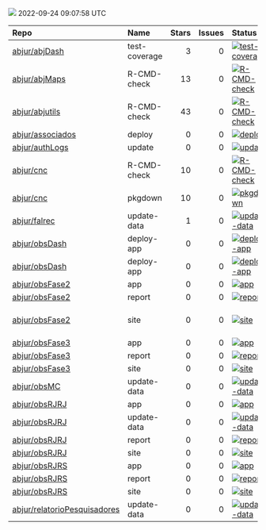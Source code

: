 ![](https://github.com/abjur/abjStatus/workflows/Render%20Status/badge.svg)
2022-09-24 09:07:58 UTC

| Repo                                                                            | Name          |  Stars|  Issues| Status                                                                                                                                                                     | Commit                                                                                                                                                                                       |
|:--------------------------------------------------------------------------------|:--------------|------:|-------:|:---------------------------------------------------------------------------------------------------------------------------------------------------------------------------|:---------------------------------------------------------------------------------------------------------------------------------------------------------------------------------------------|
| [abjur/abjDash](https://github.com/abjur/abjDash)                               | test-coverage |      3|       0| [![test-coverage](https://github.com/abjur/abjDash/workflows/test-coverage/badge.svg)](https://github.com/abjur/abjDash/actions/runs/1930316364)                           | <a href="https://github.com/abjur/abjDash/commit/2057105d2bfba6de4fdcb092897c1b309047fa91" title="Tira teste custom_lab">205710</a>                                                          |
| [abjur/abjMaps](https://github.com/abjur/abjMaps)                               | R-CMD-check   |     13|       0| [![R-CMD-check](https://github.com/abjur/abjMaps/workflows/R-CMD-check/badge.svg)](https://github.com/abjur/abjMaps/actions/runs/541182161)                                | <a href="https://github.com/abjur/abjMaps/commit/dd81683803861ac9692c637afd2bc07873daa9eb" title="build_site">dd8168</a>                                                                     |
| [abjur/abjutils](https://github.com/abjur/abjutils)                             | R-CMD-check   |     43|       0| [![R-CMD-check](https://github.com/abjur/abjutils/workflows/R-CMD-check/badge.svg)](https://github.com/abjur/abjutils/actions/runs/1779645783)                             | <a href="https://github.com/abjur/abjutils/commit/3f210f8e2567d4cd92a4b2300bc0692e5c55b920" title="Bump version">3f210f</a>                                                                  |
| [abjur/associados](https://github.com/abjur/associados)                         | deploy        |      0|       0| [![deploy](https://github.com/abjur/associados/workflows/deploy/badge.svg)](https://github.com/abjur/associados/actions/runs/1989734689)                                   | <a href="https://github.com/abjur/associados/commit/d136b44890fe809559c8cb45f4cfc69db8b1ec50" title="Merge pull request #1 from abjur/levantamentos">d136b4</a>                              |
| [abjur/authLogs](https://github.com/abjur/authLogs)                             | update        |      0|       0| [![update](https://github.com/abjur/authLogs/workflows/update/badge.svg)](https://github.com/abjur/authLogs/actions/runs/3116799967)                                       | <a href="https://github.com/abjur/authLogs/commit/8e50dea0d903b5b3435736d83740c01d5292b3bf" title="Update data">8e50de</a>                                                                   |
| [abjur/cnc](https://github.com/abjur/cnc)                                       | R-CMD-check   |     10|       0| [![R-CMD-check](https://github.com/abjur/cnc/workflows/R-CMD-check/badge.svg)](https://github.com/abjur/cnc/actions/runs/2665598388)                                       | <a href="https://github.com/abjur/cnc/commit/6262db71b46c86696e2ed9134ef2eeddd0a28b64" title="extra pkg pkgdown">6262db</a>                                                                  |
| [abjur/cnc](https://github.com/abjur/cnc)                                       | pkgdown       |     10|       0| [![pkgdown](https://github.com/abjur/cnc/workflows/pkgdown/badge.svg)](https://github.com/abjur/cnc/actions/runs/2665598386)                                               | <a href="https://github.com/abjur/cnc/commit/6262db71b46c86696e2ed9134ef2eeddd0a28b64" title="extra pkg pkgdown">6262db</a>                                                                  |
| [abjur/falrec](https://github.com/abjur/falrec)                                 | update-data   |      1|       0| [![update-data](https://github.com/abjur/falrec/workflows/update-data/badge.svg)](https://github.com/abjur/falrec/actions/runs/3076061494)                                 | <a href="https://github.com/abjur/falrec/commit/4a61eebcffe93610fdc98286d4c6cd29ed044e96" title="add any::rcmdcheck">4a61ee</a>                                                              |
| [abjur/obsDash](https://github.com/abjur/obsDash)                               | deploy-app    |      0|       0| [![deploy-app](https://github.com/abjur/obsDash/workflows/deploy-app/badge.svg)](https://github.com/abjur/obsDash/actions/runs/3078100199)                                 | <a href="https://github.com/abjur/obsDash/commit/8cb0c07095f0606e3bf0fbc8038a9199ec0133f8" title="atualiza MC">8cb0c0</a>                                                                    |
| [abjur/obsDash](https://github.com/abjur/obsDash)                               | deploy-app    |      0|       0| [![deploy-app](https://github.com/abjur/obsDash/workflows/deploy-app/badge.svg)](https://github.com/abjur/obsDash/actions/runs/2054787464)                                 | <a href="https://github.com/abjur/obsDash/commit/8617e11ecf2742d7a92bcb480f540a989251ef9b" title="testando tirar o markdown daqui">8617e1</a>                                                |
| [abjur/obsFase2](https://github.com/abjur/obsFase2)                             | app           |      0|       0| [![app](https://github.com/abjur/obsFase2/workflows/app/badge.svg)](https://github.com/abjur/obsFase2/actions/runs/2652390783)                                             | <a href="https://github.com/abjur/obsFase2/commit/958d977b5a4a90c6806d3981567b8bed8a63a2a7" title="update app link and remove auth0">958d97</a>                                              |
| [abjur/obsFase2](https://github.com/abjur/obsFase2)                             | report        |      0|       0| [![report](https://github.com/abjur/obsFase2/workflows/report/badge.svg)](https://github.com/abjur/obsFase2/actions/runs/2652377724)                                       | <a href="https://github.com/abjur/obsFase2/commit/80f043668ab720ac97f5702c0ae070314d6303f8" title="pacote de dependencia errado">80f043</a>                                                  |
| [abjur/obsFase2](https://github.com/abjur/obsFase2)                             | site          |      0|       0| [![site](https://github.com/abjur/obsFase2/workflows/site/badge.svg)](https://github.com/abjur/obsFase2/actions/runs/2693314245)                                           | <a href="https://github.com/abjur/obsFase2/commit/001b63fc6b8e85d313d480a980e5107b87290291" title="add , "sans-serif"">001b63</a>                                                            |
| [abjur/obsFase3](https://github.com/abjur/obsFase3)                             | app           |      0|       0| [![app](https://github.com/abjur/obsFase3/workflows/app/badge.svg)](https://github.com/abjur/obsFase3/actions/runs/2186616925)                                             | <a href="https://github.com/abjur/obsFase3/commit/0b798c4ccec3181ea9825f09304e234e87d06302" title="malformed gh action">0b798c</a>                                                           |
| [abjur/obsFase3](https://github.com/abjur/obsFase3)                             | report        |      0|       0| [![report](https://github.com/abjur/obsFase3/workflows/report/badge.svg)](https://github.com/abjur/obsFase3/actions/runs/2340108973)                                       | <a href="https://github.com/abjur/obsFase3/commit/9d540cc733084e42832918edc8c35716d2e0bf85" title="Update data">9d540c</a>                                                                   |
| [abjur/obsFase3](https://github.com/abjur/obsFase3)                             | site          |      0|       0| [![site](https://github.com/abjur/obsFase3/workflows/site/badge.svg)](https://github.com/abjur/obsFase3/actions/runs/2340253444)                                           | <a href="https://github.com/abjur/obsFase3/commit/9d540cc733084e42832918edc8c35716d2e0bf85" title="Update data">9d540c</a>                                                                   |
| [abjur/obsMC](https://github.com/abjur/obsMC)                                   | update-data   |      0|       0| [![update-data](https://github.com/abjur/obsMC/workflows/update-data/badge.svg)](https://github.com/abjur/obsMC/actions/runs/2969102438)                                   | <a href="https://github.com/abjur/obsMC/commit/2d1f443036de1321396d03f26830d3827f6028ca" title="fazendo a base de mandatos de conselheiro por data e as visualizações dessa base">2d1f44</a> |
| [abjur/obsRJRJ](https://github.com/abjur/obsRJRJ)                               | app           |      0|       0| [![app](https://github.com/abjur/obsRJRJ/workflows/app/badge.svg)](https://github.com/abjur/obsRJRJ/actions/runs/2616460610)                                               | <a href="https://github.com/abjur/obsRJRJ/commit/064cd54e130faf09811ca56a482bb441c94f8678" title="estrutura simplificada de update app">064cd5</a>                                           |
| [abjur/obsRJRJ](https://github.com/abjur/obsRJRJ)                               | update-data   |      0|       0| [![update-data](https://github.com/abjur/obsRJRJ/workflows/update-data/badge.svg)](https://github.com/abjur/obsRJRJ/actions/runs/2665338147)                               | <a href="https://github.com/abjur/obsRJRJ/commit/eab5ca98874001fbe698acb84acf56c5cb3d0620" title="use ubuntu latest">eab5ca</a>                                                              |
| [abjur/obsRJRJ](https://github.com/abjur/obsRJRJ)                               | report        |      0|       0| [![report](https://github.com/abjur/obsRJRJ/workflows/report/badge.svg)](https://github.com/abjur/obsRJRJ/actions/runs/2617599128)                                         | <a href="https://github.com/abjur/obsRJRJ/commit/271d98d92d3b139efbf6a468ef4d31c5762f6f34" title="docs relatorio">271d98</a>                                                                 |
| [abjur/obsRJRJ](https://github.com/abjur/obsRJRJ)                               | site          |      0|       0| [![site](https://github.com/abjur/obsRJRJ/workflows/site/badge.svg)](https://github.com/abjur/obsRJRJ/actions/runs/2693253086)                                             | <a href="https://github.com/abjur/obsRJRJ/commit/3813f309a75375475cb440a07c741b07eb928bc7" title="serifa">3813f3</a>                                                                         |
| [abjur/obsRJRS](https://github.com/abjur/obsRJRS)                               | app           |      0|       0| [![app](https://github.com/abjur/obsRJRS/workflows/app/badge.svg)](https://github.com/abjur/obsRJRS/actions/runs/2455247164)                                               | <a href="https://github.com/abjur/obsRJRS/commit/eaf476567558d95ba75d3d3b647e014ddf7ed590" title="Update app.yaml">eaf476</a>                                                                |
| [abjur/obsRJRS](https://github.com/abjur/obsRJRS)                               | report        |      0|       0| [![report](https://github.com/abjur/obsRJRS/workflows/report/badge.svg)](https://github.com/abjur/obsRJRS/actions/runs/2912378454)                                         | <a href="https://github.com/abjur/obsRJRS/commit/b45ddccaf924ad119e68e9622079e11ca8ff2534" title="update infos dos patrocinadores">b45ddc</a>                                                |
| [abjur/obsRJRS](https://github.com/abjur/obsRJRS)                               | site          |      0|       0| [![site](https://github.com/abjur/obsRJRS/workflows/site/badge.svg)](https://github.com/abjur/obsRJRS/actions/runs/2912329985)                                             | <a href="https://github.com/abjur/obsRJRS/commit/b45ddccaf924ad119e68e9622079e11ca8ff2534" title="update infos dos patrocinadores">b45ddc</a>                                                |
| [abjur/relatorioPesquisadores](https://github.com/abjur/relatorioPesquisadores) | update-data   |      0|       0| [![update-data](https://github.com/abjur/relatorioPesquisadores/workflows/update-data/badge.svg)](https://github.com/abjur/relatorioPesquisadores/actions/runs/3080833139) | <a href="https://github.com/abjur/relatorioPesquisadores/commit/21da4188d8d30a5a6f5ef5ca173eba5b680f9bb9" title="rm writexl from imports">21da41</a>                                         |


